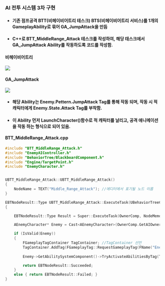 ### AI 전투 시스템 3차 구현
+ #### 기존 점프공격 BTT(비헤이비어트리 테스크) BTS(비헤이비어트리 서비스)를 1개의 GameplayAbility로 묶어 GA_JumpAttack을 만듬
+ #### C++로 BTT_MiddleRange_Attack 테스크를 작성하여, 해당 태스크에서 GA_JumpAttack Ability를 작동하도록 코드를 작성함.


#### 비헤이비어트리
![](https://github.com/kimeorua/portfolio/blob/main/img/AI%EC%A4%91%EA%B1%B0%EB%A6%AC%ED%8C%A8%ED%84%B4%EC%99%84%EC%84%B1.PNG?raw=true)

#### GA_JumpAttack
![](https://github.com/kimeorua/portfolio/blob/main/img/%EC%A0%90%ED%94%84%EC%96%B4%ED%83%9D%EC%96%B4%EB%B9%8C%EB%A6%AC%ED%8B%B0.PNG?raw=true)
+ #### 해당 Ability는 Enemy.Pettern.JumpAttack Tag를 통해 작동 되며, 작동 시 적 캐릭터에게 Enemy.State.Attack Tag를 부착함.
+ #### 이 Ability 먼저 LaunchCharacter()함수로 적 캐릭터를 날리고, 공격 애니메이션을 작동 하는 형식으로 되어 있음.

#### BTT_MiddleRange_Attack.cpp
```cpp
#include "BTT_MiddleRange_Attack.h"
#include "EnemyAIController.h"
#include "BehaviorTree/BlackboardComponent.h"
#include "Engine/TargetPoint.h"
#include "EnemyCharacter.h"


UBTT_MiddleRange_Attack::UBTT_MiddleRange_Attack()
{
	NodeName = TEXT("Middle_Range_Attack"); //에디터에서 표기될 노드 이름
}

EBTNodeResult::Type UBTT_MiddleRange_Attack::ExecuteTask(UBehaviorTreeComponent& OwnerComp, uint8* NodeMemory)
{

	EBTNodeResult::Type Result = Super::ExecuteTask(OwnerComp, NodeMemory);

	AEnemyCharacter* Enemy = Cast<AEnemyCharacter>(OwnerComp.GetAIOwner()->GetPawn());

	if (IsValid(Enemy))
	{
		FGameplayTagContainer TagContainer; //TagContainer 선언
		TagContainer.AddTag(FGameplayTag::RequestGameplayTag(FName("Enemy.Pettern.JumpAttack"))); //TagContainer에 Tag 추가
		
		Enemy->GetAbilitySystemComponent()->TryActivateAbilitiesByTag(TagContainer); //해당 Tag의 GameplayAbility를 작동 시킴

		return EBTNodeResult::Succeeded;
	}
	else { return EBTNodeResult::Failed; }
}
```
